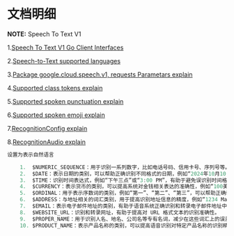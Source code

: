 # 文档明细

**NOTE:** Speech To Text V1

1.[Speech To Text V1 Go Client Interfaces](https://cloud.google.com/go/docs/reference/cloud.google.com/go/speech/latest/apiv1)

2.[Speech-to-Text supported languages](https://cloud.google.com/speech-to-text/docs/speech-to-text-supported-languages)

3.[Package google.cloud.speech.v1, requests Parametars explain](https://cloud.google.com/speech-to-text/docs/reference/rpc/google.cloud.speech.v1)

4.[Supported class tokens explain](https://cloud.google.com/speech-to-text/docs/class-tokens)

5.[Supported spoken punctuation explain](https://cloud.google.com/speech-to-text/docs/spoken-punctuation)

6.[Supported spoken emoji explain](https://cloud.google.com/speech-to-text/docs/spoken-emoji)

7.[RecognitionConfig explain](https://cloud.google.com/speech-to-text/docs/reference/rpc/google.cloud.speech.v1#recognitionconfig)

8.[RecognitionAudio explain](https://cloud.google.com/speech-to-text/docs/reference/rpc/google.cloud.speech.v1#recognitionaudio)

```go
设置为表示自然语言

	1.	$NUMERIC_SEQUENCE：用于识别一系列数字，比如电话号码、信用卡号、序列号等。这类提示可以提高识别复杂数字串的准确性。
	2.	$DATE：表示日期的类别，可以帮助正确识别不同格式的日期，例如“2024年10月10日”或“October 10, 2024”。
	3.	$TIME：识别时间表达式，例如“下午三点”或“3:00 PM”，有助于避免误识别时间格式。
	4.	$CURRENCY：表示货币的类别，可以提高系统对金钱相关表达的准确性，例如“100美元”或“€50”。
	5.	$ORDINAL：用于表示序数词的类别，例如“第一”、“第二”、“第三”，可以帮助正确转录数字的顺序形式。
	6.	$ADDRESS：与地址相关的词汇类别，用于提高识别地址信息的精度，例如“1234 Main St”或“5th Avenue”。
	7.	$EMAIL：表示电子邮件地址的类别，有助于语音系统正确识别和转录电子邮件地址中的字符和符号。
	8.	$WEBSITE_URL：识别和转录网址，有助于提高对 URL 格式文本的识别准确性。
	9.	$PROPER_NAME：用于识别人名、地名、公司名等专有名词，减少在这些词汇上的误差。
	10.	$PRODUCT_NAME：表示产品名称的类别，可以提高语音识别对特定产品名称的识别精度，特别适用于电商场景。
```

